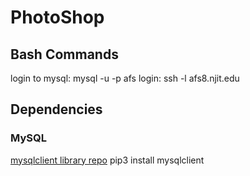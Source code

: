 # PhotoShop

## Bash Commands
login to mysql: mysql -u <Username> -p
afs login: ssh -l <USERNAME> afs8.njit.edu

## Dependencies 

### MySQL
[mysqlclient library repo](https://github.com/PyMySQL/mysqlclient-python)
pip3 install mysqlclient
